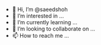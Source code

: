 - 👋 Hi, I’m @saeedshoh
- 👀 I’m interested in ...
- 🌱 I’m currently learning ...
- 💞️ I’m looking to collaborate on ...
- 📫 How to reach me ...

<!---
saeedshoh/saeedshoh is a ✨ special ✨ repository because its `README.md` (this file) appears on your GitHub profile.
You can click the Preview link to take a look at your changes.
--->
